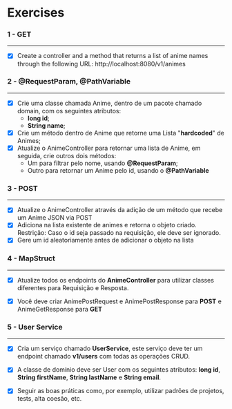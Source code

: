 # Exercises

###  1 - GET

<hr />

* [x] Create a controller and a method that returns a list of anime names through the following URL: http://localhost:8080/v1/animes

### 2 - @RequestParam, @PathVariable

<hr />

* [x] Crie uma classe chamada Anime, dentro de um pacote chamado domain, com os seguintes atributos:
  * **long id**;
  * **String name**;
* [x] Crie um método dentro de Anime que retorne uma Lista "**hardcoded**" de Animes;
* [x] Atualize o AnimeController para retornar uma lista de Anime, em seguida, crie outros dois métodos:
  * Um para filtrar pelo nome, usando **@RequestParam**;
  * Outro para retornar um Anime pelo id, usando o **@PathVariable**

### 3 - POST

<hr />

* [x] Atualize o AnimeController através da adição de um método que recebe um Anime JSON via POST
* [x] Adiciona na lista existente de animes e retorna o objeto criado. Restrição: Caso o id seja passado na requisição, ele deve ser ignorado.
* [x] Gere um id aleatoriamente antes de adicionar o objeto na lista

### 4 - MapStruct

<hr />

* [x] Atualize todos os endpoints do **AnimeController** para utilizar classes diferentes para Requisição e Resposta.
* [x] Você deve criar AnimePostRequest e AnimePostResponse para **POST** e AnimeGetResponse para **GET**


### 5 - User Service

<hr />

* [x] Cria um serviço chamado **UserService**, este serviço deve ter um endpoint chamado **v1/users** com todas as operações CRUD.
* [x] A classe de domínio deve ser User com os seguintes atributos: **long id**, **String firstName**, **String lastName** e **String email**.
* [x] Seguir as boas práticas como, por exemplo, utilizar padrões de projetos, tests, alta coesão, etc.

